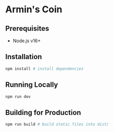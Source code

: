 # Armin's Coin  


## Prerequisites
- Node.js v16+


## Installation
```bash
npm install # install dependencies
```

## Running Locally
```bash
npm run dev 
```


## Building for Production
```bash
npm run build # build static files into dist/
```


